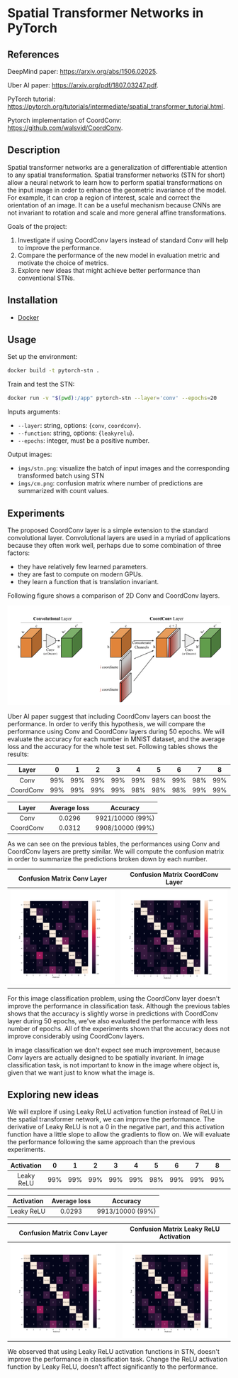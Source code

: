 # Spatial Transformer Networks in PyTorch

## References

DeepMind paper: https://arxiv.org/abs/1506.02025.

Uber AI paper: https://arxiv.org/pdf/1807.03247.pdf.

PyTorch tutorial: https://pytorch.org/tutorials/intermediate/spatial_transformer_tutorial.html.

Pytorch implementation of CoordConv: https://github.com/walsvid/CoordConv.


## Description

Spatial transformer networks are a generalization of differentiable attention to any spatial transformation. Spatial transformer networks (STN for short) allow a neural network to learn how to perform spatial transformations on the input image in order to enhance the geometric invariance of the model. For example, it can crop a region of interest, scale and correct the orientation of an image. It can be a useful mechanism because CNNs are not invariant to rotation and scale and more general affine transformations. 

Goals of the project:

1. Investigate if using CoordConv layers instead of standard Conv will help to improve the performance.
2. Compare the performance of the new model in evaluation metric and motivate the choice of metrics.
3. Explore new ideas that might achieve better performance than conventional STNs.

## Installation

- [Docker](https://docs.docker.com/get-docker)

## Usage

Set up the environment:
```sh
docker build -t pytorch-stn . 
```

Train and test the STN:
```sh
docker run -v "$(pwd):/app" pytorch-stn --layer='conv' --epochs=20
```

Inputs arguments:

- `--layer`: string, options: {`conv`, `coordconv`}.
- `--function`: string, options: {`leakyrelu`}.
- `--epochs`: integer, must be a positive number.

Output images: 
- `imgs/stn.png`: visualize the batch of input images and the corresponding transformed batch using STN
- `imgs/cm.png`: confusion matrix where number of predictions are summarized with count values.

## Experiments

The proposed CoordConv layer is a simple extension to the standard convolutional layer. Convolutional layers are used in a myriad of applications because they often work well, perhaps due to some combination of three factors: 
- they have relatively few learned parameters.
- they are fast to compute on modern GPUs.
- they learn a function that is translation invariant. 

Following figure shows a comparison of 2D Conv and CoordConv layers.

![alt text](https://github.com/vicsesi/Pytorch-STN/blob/main/imgs/layers.png?raw=true)

Uber AI paper suggest that including CoordConv layers can boost the performance. In order to verify this hypothesis, we will compare the performance using Conv and CoordConv layers during 50 epochs. We will evaluate the accuracy for each number in MNIST dataset, and the average loss and the accuracy for the whole test set. Following tables shows the results:

| Layer | 0 | 1 | 2 | 3 | 4 | 5 | 6 | 7 | 8 | 9 |
| :---: | :---: | :---: | :---: | :---: | :---: | :---: | :---: | :---: | :---: | :---: |
| Conv | 99% | 99% | 99% | 99% | 99% | 98% | 99% | 98% | 99% | 98% |
| CoordConv | 99% | 99% | 99% | 99% | 98% | 98% | 98% | 99% | 99% | 98% |

| Layer | Average loss | Accuracy |
| :---: | :---: | :---: |
| Conv | 0.0296 | 9921/10000 (99%) |
| CoordConv | 0.0312 | 9908/10000 (99%) |

As we can see on the previous tables, the performances using Conv and CoordConv layers are pretty similar. We will compute the confusion matrix in order to summarize the predictions broken down by each number.

| Confusion Matrix Conv Layer |  Confusion Matrix CoordConv Layer |  
| :-------------------------:|:-------------------------:
| ![alt text](https://github.com/vicsesi/Pytorch-STN/blob/main/imgs/cm_conv_50.png?raw=true) |  ![alt text](https://github.com/vicsesi/Pytorch-STN/blob/main/imgs/cm_coordconv_50.png?raw=true) |

For this image classification problem, using the CoordConv layer doesn't improve the performance in classification task. Although the previous tables shows that the accuracy is slightly worse in predictions with CoordConv layer during 50 epochs, we've also evaluated the performance with less number of epochs. All of the experiments shown that the accuracy does not improve considerably using CoordConv layers.

In image classification we don't expect see much improvement, because Conv layers are actually designed to be spatially invariant. In image classification task, is not important to know in the image where object is, given that we want just to know what the image is.

## Exploring new ideas

We will explore if using Leaky ReLU activation function instead of ReLU in the spatial transformer network, we can improve the performance. The derivative of Leaky ReLU is not a 0 in the negative part, and this activation function have a little slope to allow the gradients to flow on. We will evaluate the performance following the same approach than the previous experiments.

| Activation | 0 | 1 | 2 | 3 | 4 | 5 | 6 | 7 | 8 | 9 |
| :---: | :---: | :---: | :---: | :---: | :---: | :---: | :---: | :---: | :---: | :---: |
| Leaky ReLU | 99% | 99% | 99% | 99% | 99% | 98% | 99% | 99% | 99% | 98% |


| Activation | Average loss | Accuracy |
| :---: | :---: | :---: |
| Leaky ReLU  | 0.0293 | 9913/10000 (99%) |

| Confusion Matrix Conv Layer |  Confusion Matrix Leaky ReLU Activation |  
| :-------------------------:|:-------------------------:
| ![alt text](https://github.com/vicsesi/Pytorch-STN/blob/main/imgs/cm_conv_50.png?raw=true) |  ![alt text](https://github.com/vicsesi/Pytorch-STN/blob/main/imgs/cm_leakyrelu_50.png?raw=true) |

We observed that using Leaky ReLU activation functions in STN, doesn't improve the performance in classification task. Change the ReLU activation function by Leaky ReLU, doesn't affect significantly to the performance.
